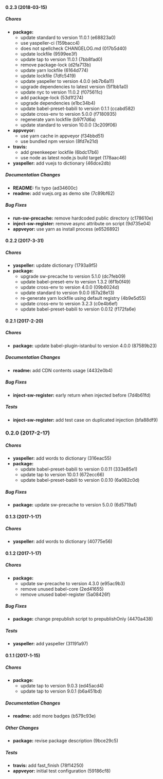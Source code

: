 #### 0.2.3 (2018-03-15)

##### Chores

* **package:**
  *  update standard to version 11.0.1 (e68823a0)
  *  use yaspeller-ci (159bacc4)
  *  does not spellcheck CHANGELOG.md (017b5d40)
  *  update lockfile (9599ee3f)
  *  update tap to version 11.0.1 (7bb8fad0)
  *  remove package-lock (d2fa713b)
  *  update yarn lockfile (6164d774)
  *  update lockfile (7dfc5419)
  *  update yaspeller to version 4.0.0 (eb7b6a11)
  *  upgrade dependencies to latest version (5f1bb1a0)
  *  update nyc to version 11.0.2 (f075611c)
  *  add package-lock (53d1f274)
  *  upgrade dependencies (e1bc34b4)
  *  update babel-preset-babili to version 0.1.1 (ccabd582)
  *  update cross-env to version 5.0.0 (f7180935)
  *  regenerate yarn lockfile (b97f7d6a)
  *  update standard to version 10.0.0 (3c209f06)
* **appveyor:**
  *  use yarn cache in appveyor (f34bbd51)
  *  use bundled npm version (8fd7e21d)
* **travis:**
  *  add greenkeeper lockfile (6bdc17b6)
  *  use node as latest node.js build target (178aac46)
* **yaspeller:**  add vuejs to dictionary (46dce2db)

##### Documentation Changes

* **README:**  fix typo (ad34600c)
* **readme:**  add vuejs.org as demo site (7c89bf62)

##### Bug Fixes

* **run-sw-precache:**  remove hardcoded public directory (c178610e)
* **inject-sw-register:**  remove async attribute on script (9d735e04)
* **appveyor:**  use yarn as install process (e6526892)

#### 0.2.2 (2017-3-31)

##### Chores

* **yaspeller:** update dictionary (1793a9f5)
* **package:**
  * upgrade sw-precache to version 5.1.0 (dc7feb09)
  * update babel-preset-env to version 1.3.2 (6f1b0f49)
  * update cross-env to version 4.0.0 (09b6024d)
  * update standard to version 9.0.0 (67a28e13)
  * re-generate yarn lockfile using default registry (4b9e5d55)
  * update cross-env to version 3.2.3 (c0e4b6ef)
  * update babel-preset-babili to version 0.0.12 (f172fa6e)

#### 0.2.1 (2017-2-20)

##### Chores

* **package:** update babel-plugin-istanbul to version 4.0.0 (87589b23)

##### Documentation Changes

* **readme:** add CDN contents usage (4432e0b4)

##### Bug Fixes

* **inject-sw-register:** early return when injected before (7d4b61fd)

##### Tests

* **inject-sw-register:** add test case on duplicated injection (bfa88df9)

### 0.2.0 (2017-2-17)

##### Chores

* **yaspeller:** add words to dictionary (316eac55)
* **package:**
  * update babel-preset-babili to version 0.0.11 (333e85e1)
  * update tap to version 10.0.1 (672ecc66)
  * update babel-preset-babili to version 0.0.10 (6a082c0d)

##### Bug Fixes

* **package:** update sw-precache to version 5.0.0 (6d5719a1)

#### 0.1.3 (2017-1-17)

##### Chores

* **yaspeller:** add words to dictionary (40775e56)

#### 0.1.2 (2017-1-17)

##### Chores

* **package:**
  * update sw-precache to version 4.3.0 (e95ac9b3)
  * remove unused babel-core (2ed41655)
  * remove unused babel-register (5a08426f)

##### Bug Fixes

* **package:** change prepublish script to prepublishOnly (4470a438)

##### Tests

* **yaspeller:** add yaspeller (31191a97)

#### 0.1.1 (2017-1-15)

##### Chores

* **package:**
  * update tap to version 9.0.3 (ed45acd4)
  * update tap to version 9.0.1 (b6a451bd)

##### Documentation Changes

* **readme:** add more badges (b579c93e)

##### Other Changes

* **package:** revise package description (9bce29c5)

##### Tests

* **travis:** add fast_finish (78f14250)
* **appveyor:** initial test configuration (59186cf8)

